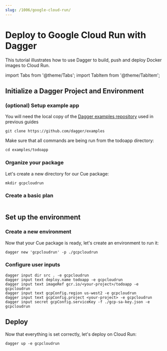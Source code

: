 ```yaml
---
slug: /1006/google-cloud-run/
---
```


# Deploy to Google Cloud Run with Dagger

This tutorial illustrates how to use Dagger to build, push and deploy Docker images to Cloud Run.

import Tabs from '@theme/Tabs';
import TabItem from '@theme/TabItem';

## Initialize a Dagger Project and Environment

### (optional) Setup example app

You will need the local copy of the [Dagger examples repository](https://github.com/dagger/examples) used in previous guides

```shell
git clone https://github.com/dagger/examples
```

Make sure that all commands are being run from the todoapp directory:

```shell
cd examples/todoapp
```

### Organize your package

Let's create a new directory for our Cue package:

```shell
mkdir gcpcloudrun
```

### Create a basic plan

```cue file=./tests/gcpcloudrun/source.cue title="todoapp/cue.mod/gcpcloudrun/source.cue"
```

## Set up the environment

### Create a new environment

Now that your Cue package is ready, let's create an environment to run it:

```shell
dagger new 'gcpcloudrun' -p ./gcpcloudrun
```

### Configure user inputs

```shell
dagger input dir src . -e gcpcloudrun
dagger input text deploy.name todoapp -e gcpcloudrun
dagger input text imageRef gcr.io/<your-project>/todoapp -e gcpcloudrun
dagger input text gcpConfig.region us-west2 -e gcpcloudrun
dagger input text gcpConfig.project <your-project> -e gcpcloudrun
dagger input secret gcpConfig.serviceKey -f ./gcp-sa-key.json -e gcpcloudrun
```

## Deploy

Now that everything is set correctly, let's deploy on Cloud Run:

```shell
dagger up -e gcpcloudrun
```
